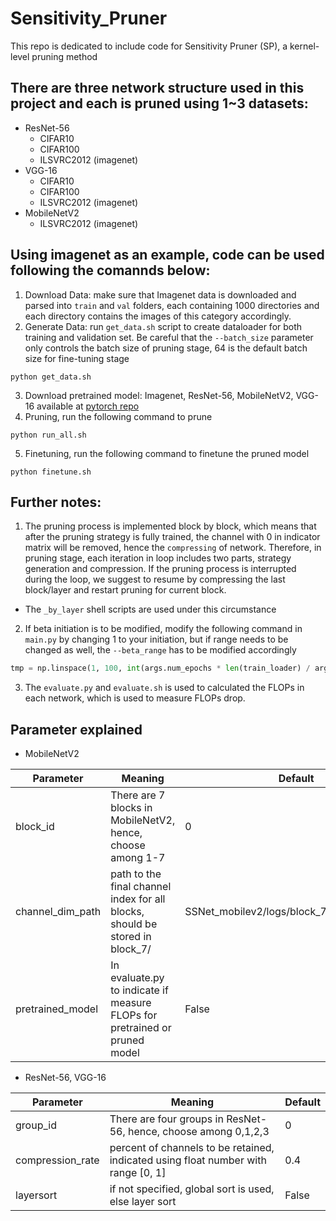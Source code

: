 # Sensitivity_Pruner
This repo is dedicated to include code for Sensitivity Pruner (SP), a kernel-level pruning method

## There are three network structure used in this project and each is pruned using 1~3 datasets:
  + ResNet-56
    - CIFAR10
    - CIFAR100
    - ILSVRC2012 (imagenet)
  + VGG-16
    - CIFAR10
    - CIFAR100
    - ILSVRC2012 (imagenet)
  + MobileNetV2
    - ILSVRC2012 (imagenet)

## Using imagenet as an example, code can be used following the comannds below:
1. Download Data:  make sure that Imagenet data is downloaded and parsed into `train` and `val` folders, each containing 1000 directories and each directory contains the images of this category accordingly.
2. Generate Data: run `get_data.sh` script to create dataloader for both training and validation set. Be careful that the `--batch_size` parameter only controls the batch size of pruning stage, 64 is the default batch size for fine-tuning stage
  ```shell
  python get_data.sh
  ```

3. Download pretrained model: Imagenet, ResNet-56, MobileNetV2, VGG-16 available at  [pytorch repo](https://pytorch.org/vision/stable/models.html)
4. Pruning, run the following command to prune
  ```shell
  python run_all.sh
  ```

5. Finetuning, run the following command to finetune the pruned model
  ```shell
  python finetune.sh
  ```

## Further notes:
1. The pruning process is implemented block by block, which means that after the pruning strategy is fully trained, the channel with 0 in indicator matrix will be removed, hence the `compressing` of network. Therefore, in pruning stage, each iteration in loop includes two parts, strategy generation and compression. If the pruning process is interrupted during the loop, we suggest to resume by compressing the last block/layer and restart pruning for current block.
  + The `_by_layer` shell scripts are used under this circumstance  
2. If beta initiation is to be modified, modify the following command in `main.py` by changing 1 to your initiation, but if range needs to be changed as well, the `--beta_range` has to be modified accordingly
  ```python
  tmp = np.linspace(1, 100, int(args.num_epochs * len(train_loader) / args.beta_range))
  ```
3. The `evaluate.py` and `evaluate.sh` is used to calculated the FLOPs in each network, which is used to measure FLOPs drop.




## Parameter explained 
+ MobileNetV2

| Parameter  | Meaning | Default |
| ---------- | --------|---------|
| block_id  | There are 7 blocks in MobileNetV2, hence, choose among 1-7 | 0 |
| channel_dim_path | path to the final channel index for all blocks, should be stored in block_7/ | SSNet_mobilev2/logs/block_7/channel_dim.pth |
| pretrained_model | In evaluate.py to indicate if measure FLOPs for pretrained or pruned model|  False |

+ ResNet-56, VGG-16

| Parameter  | Meaning | Default |
| ---------- | --------|---------|
| group_id  | There are four groups in ResNet-56, hence, choose among 0,1,2,3 | 0 |
| compression_rate  | percent of channels to be retained, indicated using float number with range [0, 1] | 0.4 |
| layersort         | if not specified, global sort is used, else layer sort | False |
